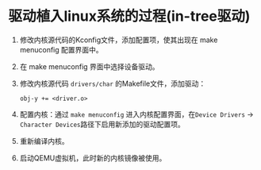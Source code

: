 # 驱动植入linux系统的过程(in-tree驱动)

1. 修改内核源代码的Kconfig文件，添加配置项，使其出现在 make menuconfig 配置界面中。

2. 在 make menuconfig 界面中选择设备驱动。

3. 修改内核源代码  `drivers/char` 的Makefile文件，添加驱动：

   ```
   obj-y += <driver.o>
   ```

4. 配置内核：通过 `make menuconfig` 进入内核配置界面，在`Device Drivers` -> `Character Devices`路径下启用新添加的驱动配置项。

5. 重新编译内核。

6. 启动QEMU虚拟机，此时新的内核镜像被使用。

